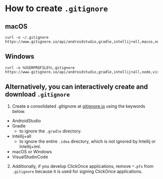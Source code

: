 # How to create `.gitignore`
## macOS
```shell
curl -o ~/.gitignore https://www.gitignore.io/api/androidstudio,gradle,intellij+all,macos,node,visualstudiocode
```
## Windows
```batchfile
curl -o %USERPROFILE%\.gitignore https://www.gitignore.io/api/androidstudio,gradle,intellij+all,node,visualstudiocode,windows
```
## Alternatively, you can interactively create and download `.gitignore`
1. Create a consolidated .gitignore at [gitignore.io](https://www.gitignore.io) using the keywords below.
* AndroidStudio
* Gradle
  * to ignore the `.gradle` directory.
* Intellij+all
  * to ignore the entire `.idea` directory, which is not ignored by Intellij or Intellij+iml.
* macOS or Windows
* VisualStudioCode

2. Additionally, if you develop ClickOnce applications, remove `*.pfx` from `.gitignore` because it is used for signing ClickOnce applications.
